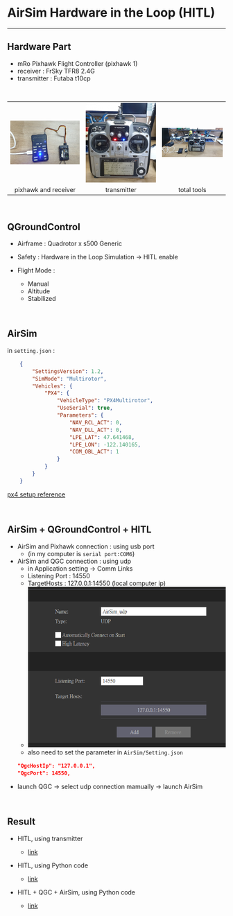 # AirSim Hardware in the Loop (HITL)

---

## Hardware Part

- mRo Pixhawk Flight Controller (pixhawk 1)
- receiver : FrSky TFR8 2.4G
- transmitter : Futaba t10cp

<br>

<table>
    <tr>
        <td><center><img src="https://github.com/Zong-Xi/AirSim-Hardware-in-the-Loop/blob/master/picture/20210220_125103.jpg" ></center></td>
        <td><center><img src="https://github.com/Zong-Xi/AirSim-Hardware-in-the-Loop/blob/master/picture/20210220_125113.jpg" ></center></td>
        <td><center><img src="https://github.com/Zong-Xi/AirSim-Hardware-in-the-Loop/blob/master/picture/20210220_125045.jpg" ></center></td>
    </tr>
    <tr>
        <td><center>pixhawk and receiver</center></td>
        <td><center>transmitter</center></td>
        <td><center>total tools</center></td>
    </tr>
</table>

<br>

## QGroundControl
- Airframe : Quadrotor x s500 Generic
- Safety : Hardware in the Loop Simulation -> HITL enable
  
- Flight Mode : 
  - Manual
  - Altitude
  - Stabilized

<br>

## AirSim 
in `setting.json` :
```json
    {
        "SettingsVersion": 1.2,
        "SimMode": "Multirotor",
        "Vehicles": {
            "PX4": {
                "VehicleType": "PX4Multirotor",
                "UseSerial": true,
                "Parameters": {
                    "NAV_RCL_ACT": 0,
                    "NAV_DLL_ACT": 0,
                    "LPE_LAT": 47.641468,
                    "LPE_LON": -122.140165,
                    "COM_OBL_ACT": 1
                }
            }
        }
    }
```
[px4 setup reference](<https://github.com/Microsoft/AirSim/blob/master/docs/px4_setup.md>)

<br>

## AirSim + QGroundControl + HITL 
- AirSim and Pixhawk connection : using usb port 
    - (in my computer is `serial port:COM6`)
- AirSim and QGC connection : using udp 
    - in Application setting -> Comm Links
    - Listening Port : 14550
    - TargetHosts : 127.0.0.1:14550 (local computer ip) 
    - <img src="https://github.com/Zong-Xi/AirSim-Hardware-in-the-Loop/blob/master/picture/QGC.png" >
    - also need to set the parameter in `AirSim/Setting.json`
    ``` json
    "QgcHostIp": "127.0.0.1", 
    "QgcPort": 14550, 
    ```
- launch QGC -> select udp connection mamually -> launch AirSim 

<BR>

    
## Result
- HITL, using transmitter 
    - [link](<https://youtu.be/jm2-Q2Wo8pk>)

- HITL, using Python code
    - [link](<https://youtu.be/XE08pVrVFdY>)
- HITL + QGC + AirSim, using Python code 
    - [link](<https://youtu.be/i28x2xz901E>)
